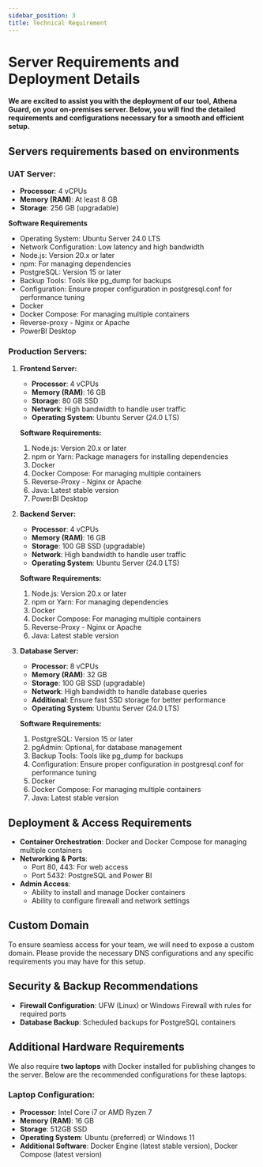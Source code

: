 ```yaml
---
sidebar_position: 3
title: Technical Requirement
---
```


# Server Requirements and Deployment Details

#### We are excited to assist you with the deployment of our tool, Athena Guard, on your on-premises server. Below, you will find the detailed requirements and configurations necessary for a smooth and efficient setup.

## **Servers requirements based on environments**

### **UAT Server:**
* **Processor**: 4 vCPUs
* **Memory (RAM)**: At least 8 GB
* **Storage**: 256 GB (upgradable)

 **Software Requirements**
* Operating System: Ubuntu Server 24.0 LTS
* Network Configuration: Low latency and high bandwidth
* Node.js: Version 20.x or later
* npm: For managing dependencies
* PostgreSQL: Version 15 or later
* Backup Tools: Tools like pg_dump for backups
* Configuration: Ensure proper configuration in postgresql.conf for performance tuning
* Docker
* Docker Compose: For managing multiple containers
* Reverse-proxy - Nginx or Apache
* PowerBI Desktop

### **Production Servers:**
1. **Frontend Server:**
   * **Processor**: 4 vCPUs
   * **Memory (RAM)**: 16 GB
   * **Storage**: 80 GB SSD
   * **Network**: High bandwidth to handle user traffic
   * **Operating System**: Ubuntu Server (24.0 LTS)


   **Software Requirements:**
   1. Node.js: Version 20.x or later
   1. npm or Yarn: Package managers for installing dependencies
   1. Docker
   1. Docker Compose: For managing multiple containers
   1. Reverse-Proxy - Nginx or Apache
   1. Java: Latest stable version
   1. PowerBI Desktop
   
2. **Backend Server:**
   * **Processor**: 4 vCPUs
   * **Memory (RAM)**: 16 GB
   * **Storage**: 100 GB SSD (upgradable)
   * **Network**: High bandwidth to handle user traffic
   * **Operating System**: Ubuntu Server (24.0 LTS)

   **Software Requirements:**
   1. Node.js: Version 20.x or later
   1. npm or Yarn: For managing dependencies
   1. Docker
   1. Docker Compose: For managing multiple containers
   1. Reverse-Proxy - Nginx or Apache
   1. Java: Latest stable version
   

3. **Database Server:**
   * **Processor**: 8 vCPUs
   * **Memory (RAM)**: 32 GB
   * **Storage**: 100 GB SSD (upgradable)
   * **Network**: High bandwidth to handle database queries
   * **Additional**: Ensure fast SSD storage for better performance
   * **Operating System**: Ubuntu Server (24.0 LTS)

    **Software Requirements:**
   1. PostgreSQL: Version 15 or later
   1. pgAdmin: Optional, for database management
   1. Backup Tools: Tools like pg_dump for backups
   1. Configuration: Ensure proper configuration in postgresql.conf for performance tuning
   1. Docker
   1. Docker Compose: For managing multiple containers
   1. Java: Latest stable version

## **Deployment & Access Requirements**
* **Container Orchestration**: Docker and Docker Compose for managing multiple containers
* **Networking & Ports**:
   * Port 80, 443: For web access
   * Port 5432: PostgreSQL and Power BI
* **Admin Access**:
   * Ability to install and manage Docker containers
   * Ability to configure firewall and network settings
## **Custom Domain**
To ensure seamless access for your team, we will need to expose a custom domain. Please provide the necessary DNS configurations and any specific requirements you may have for this setup.
## **Security & Backup Recommendations**
* **Firewall Configuration**: UFW (Linux) or Windows Firewall with rules for required ports
* **Database Backup**: Scheduled backups for PostgreSQL containers
## **Additional Hardware Requirements**
We also require **two laptops** with Docker installed for publishing changes to the server. Below are the recommended configurations for these laptops:
### **Laptop Configuration:**
* **Processor**: Intel Core i7 or AMD Ryzen 7
* **Memory (RAM)**: 16 GB
* **Storage**: 512GB SSD
* **Operating System**: Ubuntu (preferred) or Windows 11
* **Additional Software**: Docker Engine (latest stable version), Docker Compose (latest version)